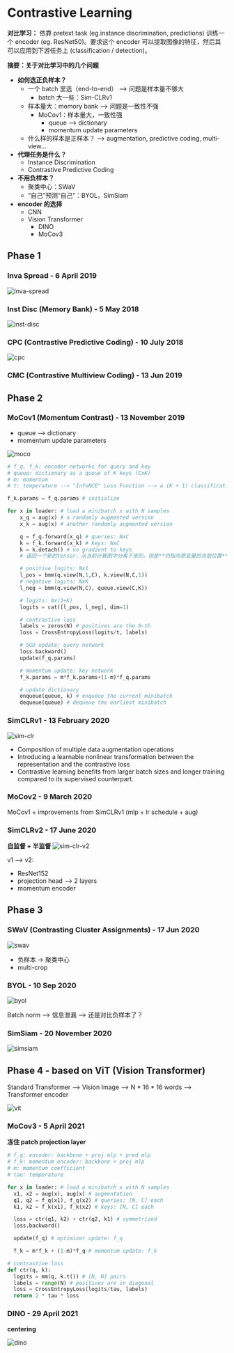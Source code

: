 # Contrastive Learning

**对比学习：**
依靠 pretext task (eg.instance discrimination, predictions) 训练一个 encoder (eg. ResNet50)。要求这个 encoder 可以提取图像的特征，然后其可以应用到下游任务上 (classification / detection)。

**摘要：关于对比学习中的几个问题**
- **如何选正负样本？**
  - 一个 batch 里选（end-to-end） --> 问题是样本量不够大
    - batch 大一些：Sim-CLRv1
  - 样本量大：memory bank --> 问题是一致性不强
    - MoCov1：样本量大，一致性强
      - queue --> dictionary
      - momentum update parameters
  - 什么样的样本是正样本？ --> augmentation, predictive coding, multi-view...
- **代理任务是什么？**
  - Instance Discrimination
  - Contrastive Predictive Coding
- **不用负样本？**
  - 聚类中心：SWaV
  - “自己”预测“自己”：BYOL，SimSiam
- **encoder 的选择**
  - CNN
  - Vision Transformer
    - DINO
    - MoCov3

## Phase 1

### Inva Spread - 6 April 2019

![inva-spread](inva-spread.png)

### Inst Disc (Memory Bank) - 5 May 2018

![inst-disc](inst-disc.png)

### CPC (Contrastive Predictive Coding) - 10 July 2018

![cpc](cpc.png)

### CMC (Contrastive Multiview Coding) - 13 Jun 2019

## Phase 2

### MoCov1 (Momentum Contrast) - 13 November 2019

- queue --> dictionary
- momentum update parameters

![moco](moco.png)

```python
# f_q, f_k: encoder networks for query and key
# queue: dictionary as a queue of K keys (CxK)
# m: momentum
# t: temperature --> "InfoNCE" Loss Function --> a (K + 1) classification problem

f_k.params = f_q.params # initialize

for x in loader: # load a minibatch x with N samples
    x_q = aug(x) # a randomly augmented version
    x_k = aug(x) # another randomly augmented version

    q = f_q.forward(x_q) # queries: NxC
    k = f_k.forward(x_k) # keys: NxC
    k = k.detach() # no gradient to keys
    # 返回一个新的tensor，从当前计算图中分离下来的，但是**仍指向原变量的存放位置**,不同之处只是requires_grad为false，得到的这个tensor永远不需要计算其梯度，不具有grad。

    # positive logits: Nx1
    l_pos = bmm(q.view(N,1,C), k.view(N,C,1))
    # negative logits: NxK
    l_neg = bmm(q.view(N,C), queue.view(C,K))

    # logits: Nx(1+K)
    logits = cat([l_pos, l_neg], dim=1)

    # contrastive loss
    labels = zeros(N) # positives are the 0-th
    loss = CrossEntropyLoss(logits/t, labels)

    # SGD update: query network
    loss.backward()
    update(f_q.params)

    # momentum update: key network
    f_k.params = m*f_k.params+(1-m)*f_q.params

    # update dictionary
    enqueue(queue, k) # enqueue the current minibatch
    dequeue(queue) # dequeue the earliest minibatch
```

### SimCLRv1 - 13 February 2020

![sim-clr](sim-clr.png)

- Composition of multiple data augmentation operations
- Introducing a learnable nonlinear transformation between the representation and the contrastive loss
- Contrastive learning benefits from larger batch sizes and longer training compared to its supervised counterpart.

### MoCov2 - 9 March 2020

MoCov1 + improvements from SimCLRv1 (mlp + lr schedule + aug)

### SimCLRv2 - 17 June 2020

**自监督 + 半监督**
![sim-clr-v2](sim-clr-v2.png)

v1 --> v2:
- ResNet152
- projection head --> 2 layers
- momentum encoder

## Phase 3

### SWaV (Contrasting Cluster Assignments) - 17 Jun 2020

![swav](swav.png)

- 负样本 -> 聚类中心
- multi-crop

### BYOL - 10 Sep 2020

![byol](byol.png)

Batch norm --> 信息泄漏 --> 还是对比负样本了？

### SimSiam - 20 November 2020

![simsiam](simsiam.png)

## Phase 4 - based on ViT (Vision Transformer)

Standard Transformer --> Vision
Image --> N * 16 * 16 words --> Transformer encoder

![vit](vit_figure.png)

### MoCov3 - 5 April 2021

**冻住 patch projection layer**

```python
# f_q: encoder: backbone + proj mlp + pred mlp
# f_k: momentum encoder: backbone + proj mlp
# m: momentum coefficient
# tau: temperature

for x in loader: # load a minibatch x with N samples
  x1, x2 = aug(x), aug(x) # augmentation
  q1, q2 = f_q(x1), f_q(x2) # queries: [N, C] each
  k1, k2 = f_k(x1), f_k(x2) # keys: [N, C] each

  loss = ctr(q1, k2) + ctr(q2, k1) # symmetrized
  loss.backward()

  update(f_q) # optimizer update: f_q

  f_k = m*f_k + (1-m)*f_q # momentum update: f_k

# contrastive loss
def ctr(q, k):
  logits = mm(q, k.t()) # [N, N] pairs
  labels = range(N) # positives are in diagonal
  loss = CrossEntropyLoss(logits/tau, labels)
  return 2 * tau * loss
```

### DINO - 29 April 2021

**centering**

![dino](dino.png)
